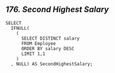*176. Second Highest Salary*
----------------------------------------------

```
SELECT 
  IFNULL(
    (
      SELECT DISTINCT salary
      FROM Employee
      ORDER BY salary DESC
      LIMIT 1,1
    )
  , NULL) AS SecondHighestSalary;
```